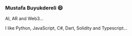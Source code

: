 ### Mustafa Buyukdereli 😄

AI, AR and Web3...

I like Python, JavaScript, C#, Dart, Solidity and Typescript...
